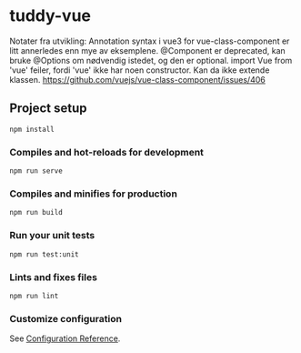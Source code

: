 # tuddy-vue

Notater fra utvikling:
Annotation syntax i vue3 for vue-class-component er litt annerledes enn mye av eksemplene. @Component er deprecated, kan bruke @Options om nødvendig istedet, og den er optional.
import Vue from 'vue' feiler, fordi 'vue' ikke har noen constructor. Kan da ikke extende klassen.
https://github.com/vuejs/vue-class-component/issues/406

## Project setup
```
npm install
```

### Compiles and hot-reloads for development
```
npm run serve
```

### Compiles and minifies for production
```
npm run build
```

### Run your unit tests
```
npm run test:unit
```

### Lints and fixes files
```
npm run lint
```

### Customize configuration
See [Configuration Reference](https://cli.vuejs.org/config/).


